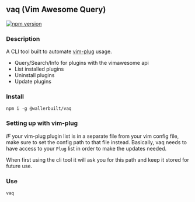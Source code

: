 ## vaq (Vim Awesome Query)

[![npm version](https://badge.fury.io/js/%40wallerbuilt%2Fvaq.png)](https://badge.fury.io/js/%40wallerbuilt%2Fvaq)

### Description

A CLI tool built to automate [vim-plug](https://github.com/junegunn/vim-plug) usage.

- Query/Search/Info for plugins with the vimawesome api
- List installed plugins
- Uninstall plugins
- Update plugins

### Install

`npm i -g @wallerbuilt/vaq`

### Setting up with vim-plug

_IF_ your vim-plug plugin list is in a separate file from your vim config file, make sure to set the config path to that file instead.
Basically, vaq needs to have access to your `Plug` list in order to make the updates needed.

When first using the cli tool it will ask you for this path and keep it stored for future use.

### Use

`vaq`
